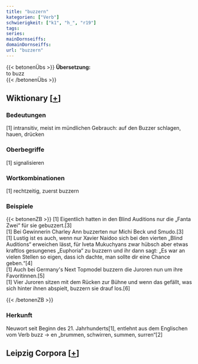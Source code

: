 ```yaml
---
title: "buzzern"
kategorien: ["Verb"]
schwierigkeit: ["k1", "h_", "r19"]
tags:
series:
mainDornseiffs:
domainDornseiffs:
url: "buzzern"
---
```


{{< betonenÜbs >}}
**Übersetzung:**  
to buzz  
{{< /betonenÜbs >}}

## Wiktionary [[+](https://de.wiktionary.org/wiki/buzzern)]

### Bedeutungen
[1] intransitiv, meist im mündlichen Gebrauch: auf den Buzzer schlagen, hauen, drücken  

### Oberbegriffe
[1] signalisieren  

### Wortkombinationen
[1] rechtzeitig, zuerst buzzern  

### Beispiele
{{< betonenZB >}}
[1] Eigentlich hatten in den Blind Auditions nur die „Fanta Zwei“ für sie gebuzzert.[3]  
[1] Bei Gewinnerin Charley Ann buzzerten nur Michi Beck und Smudo.[3]  
[1] Lustig ist es auch, wenn nur Xavier Naidoo sich bei den vierten „Blind Auditions“ erweichen lässt, für Iveta Mukuchyans zwar hübsch aber etwas kraftlos gesungenes „Euphoria“ zu buzzern und ihr dann sagt: „Es war an vielen Stellen so eigen, dass ich dachte, man sollte dir eine Chance geben.“[4]  
[1] Auch bei Germany's Next Topmodel buzzern die Juroren nun um ihre Favoritinnen.[5]  
[1] Vier Juroren sitzen mit dem Rücken zur Bühne und wenn das gefällt, was sich hinter ihnen abspielt, buzzern sie drauf los.[6]  

{{< /betonenZB >}}
### Herkunft
Neuwort seit Beginn des 21. Jahrhunderts[1], entlehnt aus dem Englischen vom Verb buzz → en „brummen, schwirren, summen, surren“[2]  


## Leipzig Corpora [[+](https://corpora.uni-leipzig.de/en/res?word=buzzern&corpusId=deu_newscrawl-public_2018)]

